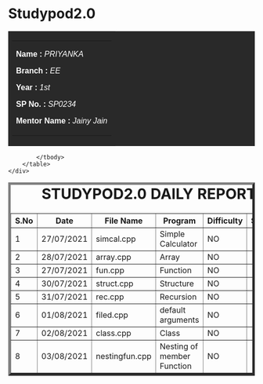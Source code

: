 # Studypod2.0
<body>
    <table id="header" border="0" width="100" bgcolor="#292929">
        <tr>
            <td>
                <table border="0" width="100" align="center">
                    <tr>
                        <td>
                            <font face="arial" color="#FFFFFF">
                             <div>
                                 <p><b>Name : </b><i>PRIYANKA</i></p>
                                 <p><b>Branch : </b><i>EE</i></p>
                                 <p><b>Year : </b><i>1st</i></p>
                                 <p><b>SP No. : </b><i>SP0234</i></p>
                                 <p><b>Mentor Name : </b><i>Jainy Jain</i></p>
                             </div>
                            </font>
                        </td>
                    </tr>
                </table>
            </td>
        </tr>
    </table>
    <div>
    <table border="5">
        <caption style="font-size: 30px;"><b>STUDYPOD2.0 DAILY REPORT</b> </caption>
        <thead>
            <tr>
                <th width="350">S.No</th>
                <th width="350">Date</th>
                <th width="350">File Name</th>
                <th width="350">Program</th>
                <th width="350">Difficulty</th>
                <th width="350">Solution</th>
            </thead>
            <tbody>
                <tr>
                    <td>1</td>
                    <td>27/07/2021</td>
                    <td>simcal.cpp</td>
                    <td>Simple Calculator</td>
                    <td>NO</td>
                    <td></td>
                </tr>
                <tr>
                    <td>2</td>
                    <td>28/07/2021</td>
                    <td>array.cpp</td>
                    <td>Array </td>
                    <td>NO</td>
                    <td></td>
                </tr>
                 <tr>
                    <td>3</td>
                    <td>27/07/2021</td>
                    <td>fun.cpp</td>
                    <td>Function</td>
                    <td>NO</td>
                    <td></td>
                </tr>
                <tr>
                    <td>4</td>
                    <td>30/07/2021</td>
                    <td>struct.cpp</td>
                    <td>Structure</td>
                    <td>NO</td>
                    <td></td>
                </tr>
                <tr>
                    <td>5</td>
                    <td>31/07/2021</td>
                    <td>rec.cpp</td>
                    <td>Recursion</td>
                    <td>NO</td>
                    <td></td>
                </tr>
                 <tr>
                    <td>6</td>
                    <td>01/08/2021</td>
                    <td>filed.cpp</td>
                    <td>default arguments </td>
                    <td>NO</td>
                    <td></td>
                </tr>
                   <td>7</td>
                    <td>02/08/2021</td>
                    <td>class.cpp</td>
                    <td>Class</td>
                    <td>NO</td>
                <td></td>          
                </tr>
                 </tr>
                   <td>8</td>
                    <td>03/08/2021</td>
                    <td>nestingfun.cpp</td>
                    <td>Nesting of member Function</td>
                    <td>NO</td>
                <td></td>          
                </tr>
        
        
        
        
        
        
        
        
        
        
        
        
        
        
        
        
        
        
            </tbody>
        </table>
    </div>
</body>
                             
                                
                                 
                           
